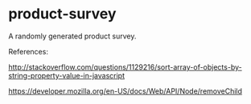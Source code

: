 # product-survey
A randomly generated product survey.


References:

http://stackoverflow.com/questions/1129216/sort-array-of-objects-by-string-property-value-in-javascript

https://developer.mozilla.org/en-US/docs/Web/API/Node/removeChild
